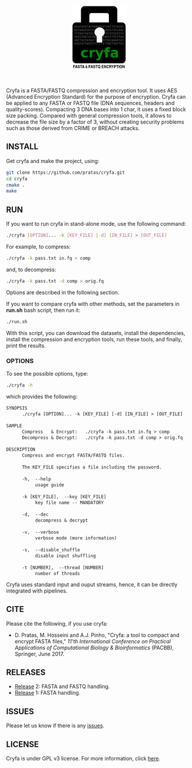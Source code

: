 <p align="center"><img src="img/logo.png" alt="Cryfa" width="150" 
border="0" /></p>
<br>

Cryfa is a FASTA/FASTQ compression and encryption tool.
It uses AES (Advanced Encryption Standard) for the purpose of encryption.
Cryfa can be applied to any FASTA or FASTQ file (DNA sequences, headers and
quality-scores).
Compacting 3 DNA bases into 1 char, it uses a fixed block size packing.
Compared with general compression tools, it allows to decrease the file size by
a factor of 3, without creating security problems such as those derived from 
CRIME or BREACH attacks.


## INSTALL
Get cryfa and make the project, using:
```bash
git clone https://github.com/pratas/cryfa.git
cd cryfa
cmake .
make
```


## RUN
If you want to run cryfa in stand-alone mode, use the following command:
```bash
./cryfa [OPTION]... -k [KEY_FILE] [-d] [IN_FILE] > [OUT_FILE]
```
For example, to compress:
```bash
./cryfa -k pass.txt in.fq > comp
```
and, to decompress:
```bash
./cryfa -k pass.txt -d comp > orig.fq
```
Options are described in the following section.

If you want to compare cryfa with other methods, set the parameters in 
**run.sh** bash script, then run it:
```bash
./run.sh
```
With this script, you can download the datasets, install the dependencies, 
install the compression and encryption tools, run these tools, and finally, print the results.


### OPTIONS
To see the possible options, type:
```bash
./cryfa -h
```

which provides the following:
```
SYNOPSIS
      ./cryfa [OPTION]... -k [KEY_FILE] [-d] [IN_FILE] > [OUT_FILE]

SAMPLE
      Compress   & Encrypt:   ./cryfa -k pass.txt in.fq > comp     
      Decompress & Decrypt:   ./cryfa -k pass.txt -d comp > orig.fq

DESCRIPTION
      Compress and encrypt FASTA/FASTQ files.

      The KEY_FILE specifies a file including the password.

      -h,  --help
           usage guide

      -k [KEY_FILE],  --key [KEY_FILE]
           key file name -- MANDATORY

      -d,  --dec
           decompress & decrypt

      -v,  --verbose
           verbose mode (more information)

      -s,  --disable_shuffle
           disable input shuffling

      -t [NUMBER],  --thread [NUMBER]
           number of threads
```

Cryfa uses standard input and ouput streams, hence, it can be directly 
integrated with pipelines.


## CITE
Please cite the following, if you use cryfa:
* D. Pratas, M. Hosseini and A.J. Pinho, "Cryfa: a tool to compact and encrypt
FASTA files," *11'th International Conference on Practical Applications of 
Computational Biology & Bioinformatics* (PACBB), Springer, June 2017.


## RELEASES
* [Release](https://github.com/pratas/cryfa/releases) 2: FASTA and FASTQ 
handling.
* [Release](https://github.com/pratas/cryfa/releases) 1: FASTA handling.

## ISSUES
Please let us know if there is any 
[issues](https://github.com/pratas/cryfa/issues).


## LICENSE
Cryfa is under GPL v3 license. For more information, click 
[here](http://www.gnu.org/licenses/gpl-3.0.html).